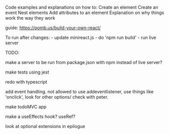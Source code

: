 Code examples and explanations on how to:
    Create an element
    Create an event
    Nest elements
    Add attributes to an element
Explanation on why things work the way they work

guide: https://pomb.us/build-your-own-react/

To run after changes:
    - update minireact.js
    - do 'npm run build'
    - run live server
    
TODO:


make a server to be run from package.json with npm instead of live server?

make tests using jest

redo with typescript

add event handling. not allowed to use addeventlistener, use things like 'onclick', look for other options/ check with peter.

make todoMVC app

make a useEffects hook? useRef?

look at optional extensions in epilogue